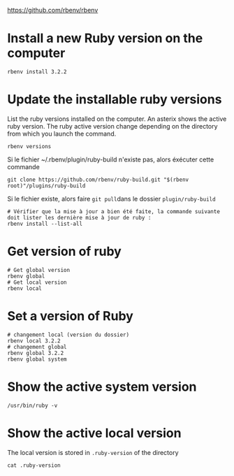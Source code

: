 
https://github.com/rbenv/rbenv

# Install a new Ruby version on the computer

```
rbenv install 3.2.2
```

# Update the installable ruby versions

List the ruby versions installed on the computer. 
An asterix shows the active ruby version. The ruby active version change depending on the directory from which you launch the command.

```
rbenv versions
```

Si le fichier ~/.rbenv/plugin/ruby-build n'existe pas, alors éxécuter cette commande
```
git clone https://github.com/rbenv/ruby-build.git "$(rbenv root)"/plugins/ruby-build
```

Si le fichier existe, alors faire `git pull`dans le dossier `plugin/ruby-build`

```
# Vérifier que la mise à jour a bien été faite, la commande suivante doit lister les dernière mise à jour de ruby :
rbenv install --list-all
```

# Get version of ruby
```
# Get global version
rbenv global
# Get local version
rbenv local
```

# Set a version of Ruby
```
# changement local (version du dossier)
rbenv local 3.2.2
# changement global
rbenv global 3.2.2
rbenv global system
```

# Show the active system version
```
/usr/bin/ruby -v
```

# Show the active local version 

The local version is stored in `.ruby-version` of the directory

```
cat .ruby-version 
```